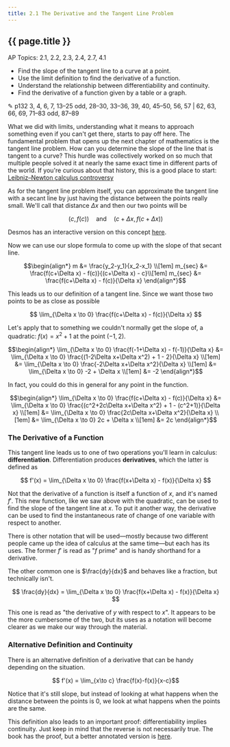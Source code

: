```yaml
---
title: 2.1 The Derivative and the Tangent Line Problem
---
```


## {{ page.title }}

AP Topics: 2.1, 2.2, 2.3, 2.4, 2.7, 4.1

- Find the slope of the tangent line to a curve at a point.
- Use the limit definition to find the derivative of a function.
- Understand the relationship between differentiability and continuity.
- Find the derivative of a function given by a table or a graph.

✎ p132 3, 4, 6, 7, 13–25 odd, 28–30, 33–36, 39, 40, 45–50, 56, 57 \| 62, 63, 66, 69, 71–83 odd, 87–89

What we did with limits, understanding what it means to approach something even if you can't get there, starts to pay off here. The fundamental problem that opens up the next chapter of mathematics is the tangent line problem. How can you determine the slope of the line that is tangent to a curve? This hurdle was collectively worked on so much that multiple people solved it at nearly the same exact time in different parts of the world. If you're curious about that history, this is a good place to start: [Leibniz–Newton calculus controversy](https://en.wikipedia.org/wiki/Leibniz%E2%80%93Newton_calculus_controversy)

As for the tangent line problem itself, you can approximate the tangent line with a secant line by just having the distance between the points really small. We'll call that distance $\Delta x$ and then our two points will be

$$ (c,f(c)) \quad\text{and}\quad (c+\Delta x, f(c+\Delta x))$$

Desmos has an interactive version on this concept [here](https://www.desmos.com/calculator/ndruflgw8x).

Now we can use our slope formula to come up with the slope of that secant line.

$$\begin{align*}
m       &= \frac{y_2-y_1}{x_2-x_1} \\[1em]
m_{sec} &= \frac{f(c+\Delta x) - f(c)}{(c+\Delta x) - c}\\[1em]
m_{sec} &= \frac{f(c+\Delta x) - f(c)}{\Delta x}
\end{align*}$$

This leads us to our definition of a tangent line. Since we want those two points to be as close as possible

$$ \lim_{\Delta x \to 0} \frac{f(c+\Delta x) - f(c)}{\Delta x} $$

Let's apply that to something we couldn't normally get the slope of, a quadratic: $f(x)=x^2+1$ at the point $(-1,2)$.

$$\begin{align*}
\lim_{\Delta x \to 0} \frac{f(-1+\Delta x) - f(-1)}{\Delta x} &=
    \lim_{\Delta x \to 0} \frac{(1-2\Delta x+\Delta x^2) + 1 - 2}{\Delta x} \\[1em]
&= \lim_{\Delta x \to 0} \frac{-2\Delta x+\Delta x^2}{\Delta x} \\[1em]
&= \lim_{\Delta x \to 0} -2 + \Delta x \\[1em]
&= -2
\end{align*}$$

In fact, you could do this in general for any point in the function.

$$\begin{align*}
\lim_{\Delta x \to 0} \frac{f(c+\Delta x) - f(c)}{\Delta x} &=
    \lim_{\Delta x \to 0} \frac{(c^2+2c\Delta x+\Delta x^2) + 1 - (c^2+1)}{\Delta x} \\[1em]
&= \lim_{\Delta x \to 0} \frac{2c\Delta x+\Delta x^2}{\Delta x} \\[1em]
&= \lim_{\Delta x \to 0} 2c + \Delta x \\[1em]
&= 2c
\end{align*}$$

### The Derivative of a Function

This tangent line leads us to one of two operations you'll learn in calculus: **differentiation**. Differentiation produces **derivatives**, which the latter is defined as

$$ f'(x) = \lim_{\Delta x \to 0} \frac{f(x+\Delta x) - f(x)}{\Delta x} $$

Not that the derivative of a function is itself a function of $x$, and it's named $f'$. This new function, like we saw above with the quadratic, can be used to find the slope of the tangent line at $x$. To put it another way, the derivative can be used to find the instantaneous rate of change of one variable with respect to another.

There is other notation that will be used—mostly because two different people came up the idea of calculus at the same time—but each has its uses. The former $f'$ is read as "$f$ prime" and is handy shorthand for a derivative.

The other common one is $\frac{dy}{dx}$ and behaves like a fraction, but technically isn't.

$$ \frac{dy}{dx} = \lim_{\Delta x \to 0} \frac{f(x+\Delta x) - f(x)}{\Delta x} $$

This one is read as "the derivative of $y$ with respect to $x$". It appears to be the more cumbersome of the two, but its uses as a notation will become clearer as we make our way through the material.

### Alternative Definition and Continuity

There is an alternative definition of a derivative that can be handy depending on the situation.

$$ f'(x) = \lim_{x\to c} \frac{f(x)-f(x)}{x-c}$$

Notice that it's still slope, but instead of looking at what happens when the distance between the points is 0, we look at what happens when the points are the same.

This definition also leads to an important proof: differentiability implies continuity. Just keep in mind that the reverse is not necessarily true. The book has the proof, but a better annotated version is [here](https://ocw.mit.edu/courses/18-01sc-single-variable-calculus-fall-2010/80d39e825d96c3c4930171cb8c6e96fb_MIT18_01SCF10_Ses5e.pdf).
